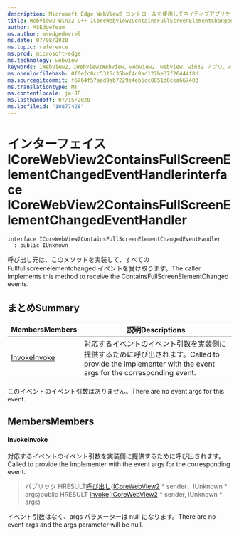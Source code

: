 ```yaml
---
description: Microsoft Edge WebView2 コントロールを使用してネイティブアプリケーションに web 技術 (HTML、CSS、JavaScript) を埋め込む
title: WebView2 Win32 C++ ICoreWebView2ContainsFullScreenElementChangedEventHandler
author: MSEdgeTeam
ms.author: msedgedevrel
ms.date: 07/08/2020
ms.topic: reference
ms.prod: microsoft-edge
ms.technology: webview
keywords: IWebView2、IWebView2WebView、webview2、webview、win32 アプリ、win32、edge、ICoreWebView2、ICoreWebView2Controller、browser control、edge html、ICoreWebView2ContainsFullScreenElementChangedEventHandler
ms.openlocfilehash: 0f0efc8cc5315c35bef4c0ad122be37f26444f8d
ms.sourcegitcommit: f6764f57aed9ab7229e4eb6cc8851d0cea667403
ms.translationtype: MT
ms.contentlocale: ja-JP
ms.lasthandoff: 07/15/2020
ms.locfileid: "10877428"
---
```

# <span data-ttu-id="5a5d4-104">インターフェイス ICoreWebView2ContainsFullScreenElementChangedEventHandler</span><span class="sxs-lookup"><span data-stu-id="5a5d4-104">interface ICoreWebView2ContainsFullScreenElementChangedEventHandler</span></span> 

```
interface ICoreWebView2ContainsFullScreenElementChangedEventHandler
  : public IUnknown
```

<span data-ttu-id="5a5d4-105">呼び出し元は、このメソッドを実装して、すべての Fullfullscreenelementchanged イベントを受け取ります。</span><span class="sxs-lookup"><span data-stu-id="5a5d4-105">The caller implements this method to receive the ContainsFullScreenElementChanged events.</span></span>

## <span data-ttu-id="5a5d4-106">まとめ</span><span class="sxs-lookup"><span data-stu-id="5a5d4-106">Summary</span></span>

 <span data-ttu-id="5a5d4-107">Members</span><span class="sxs-lookup"><span data-stu-id="5a5d4-107">Members</span></span>                        | <span data-ttu-id="5a5d4-108">説明</span><span class="sxs-lookup"><span data-stu-id="5a5d4-108">Descriptions</span></span>
--------------------------------|---------------------------------------------
[<span data-ttu-id="5a5d4-109">Invoke</span><span class="sxs-lookup"><span data-stu-id="5a5d4-109">Invoke</span></span>](#invoke) | <span data-ttu-id="5a5d4-110">対応するイベントのイベント引数を実装側に提供するために呼び出されます。</span><span class="sxs-lookup"><span data-stu-id="5a5d4-110">Called to provide the implementer with the event args for the corresponding event.</span></span>

<span data-ttu-id="5a5d4-111">このイベントのイベント引数はありません。</span><span class="sxs-lookup"><span data-stu-id="5a5d4-111">There are no event args for this event.</span></span>

## <span data-ttu-id="5a5d4-112">Members</span><span class="sxs-lookup"><span data-stu-id="5a5d4-112">Members</span></span>

#### <span data-ttu-id="5a5d4-113">Invoke</span><span class="sxs-lookup"><span data-stu-id="5a5d4-113">Invoke</span></span> 

<span data-ttu-id="5a5d4-114">対応するイベントのイベント引数を実装側に提供するために呼び出されます。</span><span class="sxs-lookup"><span data-stu-id="5a5d4-114">Called to provide the implementer with the event args for the corresponding event.</span></span>

> <span data-ttu-id="5a5d4-115">パブリック HRESULT[呼び出し](#invoke)([ICoreWebView2](icorewebview2.md) \* sender、IUnknown \* args)</span><span class="sxs-lookup"><span data-stu-id="5a5d4-115">public HRESULT [Invoke](#invoke)([ICoreWebView2](icorewebview2.md) \* sender, IUnknown \* args)</span></span>

<span data-ttu-id="5a5d4-116">イベント引数はなく、args パラメーターは null になります。</span><span class="sxs-lookup"><span data-stu-id="5a5d4-116">There are no event args and the args parameter will be null.</span></span>

